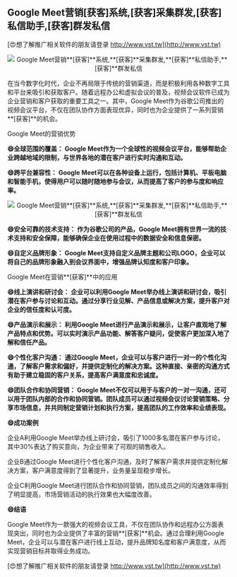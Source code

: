 ## **Google Meet营销**[获客]**系统,**[获客]**采集群发,**[获客]**私信助手,**[获客]**群发私信**

[😍想了解推广相关软件的朋友请登录 http://www.vst.tw](http://www.vst.tw)

 <center><img src="https://vst.tw/MP4/tuiguang/png/3.png" alt="Google Meet营销**[获客]**系统,**[获客]**采集群发,**[获客]**私信助手,**[获客]**群发私信"></center>

在当今数字化时代，企业不再局限于传统的营销渠道，而是积极利用各种数字工具和平台来吸引和获取客户。随着远程办公和虚拟会议的普及，视频会议软件已成为企业营销和客户获取的重要工具之一。其中，Google Meet作为谷歌公司推出的视频会议平台，不仅在团队协作方面表现优异，同时也为企业提供了一系列营销**[获客]**的机会。

Google Meet的营销优势

**😄全球范围的覆盖： Google Meet作为一个全球性的视频会议平台，能够帮助企业跨越地域的限制，与世界各地的潜在客户进行实时沟通和互动。**

**😄跨平台兼容性： Google Meet可以在各种设备上运行，包括计算机、平板电脑和智能手机，使得用户可以随时随地参与会议，从而提高了客户的参与度和响应率。**

 <center><img src="https://vst.tw/MP4/tuiguang/png/5.png" alt="Google Meet营销**[获客]**系统,**[获客]**采集群发,**[获客]**私信助手,**[获客]**群发私信"></center>

**😄安全可靠的技术支持： 作为谷歌公司的产品，Google Meet拥有世界一流的技术支持和安全保障，能够确保企业在使用过程中的数据安全和信息保密。**

**😄自定义品牌形象： Google Meet支持自定义品牌主题和公司LOGO，企业可以将自己的品牌形象融入到会议界面中，增强品牌认知度和客户印象。**

Google Meet在营销**[获客]**中的应用

**😄线上演讲和研讨会： 企业可以利用Google Meet举办线上演讲和研讨会，吸引潜在客户参与讨论和互动。通过分享行业见解、产品信息或解决方案，提升客户对企业的信任度和认可度。**

**😄产品演示和展示： 利用Google Meet进行产品演示和展示，让客户直观地了解产品特点和优势。可以实时演示产品功能、解答客户疑问，促使客户更加深入地了解和信任产品。**

**😄个性化客户沟通： 通过Google Meet，企业可以与客户进行一对一的个性化沟通，了解客户需求和偏好，并提供定制化的解决方案。这种直接、亲密的沟通方式有助于建立稳固的客户关系，提高客户满意度和忠诚度。**

**😄团队合作和协同营销： Google Meet不仅可以用于与客户的一对一沟通，还可以用于团队内部的合作和协同营销。团队成员可以通过视频会议讨论营销策略、分享市场信息，并共同制定营销计划和执行方案，提高团队的工作效率和业绩表现。**

**😄成功案例**

企业A利用Google Meet举办线上研讨会，吸引了1000多名潜在客户参与讨论，其中30%表达了购买意向，为企业带来了可观的销售收入。

企业B通过Google Meet进行个性化客户沟通，及时了解客户需求并提供定制化解决方案，客户满意度得到了显著提升，业务量呈现稳步增长。

企业C利用Google Meet进行团队合作和协同营销，团队成员之间的沟通效率得到了明显提高，市场营销活动的执行效果也大幅度改善。

**😄结语**

Google Meet作为一款强大的视频会议工具，不仅在团队协作和远程办公方面表现突出，同时也为企业提供了丰富的营销**[获客]**机会。通过合理利用Google Meet，企业可以与潜在客户进行线上互动，提升品牌知名度和客户满意度，从而实现营销目标并取得业务成功。

[😍想了解推广相关软件的朋友请登录 http://www.vst.tw](http://www.vst.tw)



